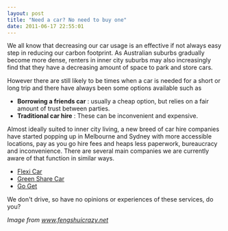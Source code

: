 ```yaml
---
layout: post
title: "Need a car? No need to buy one"
date: 2011-06-17 22:55:01
---
```


We all know that decreasing our car usage is an effective if not always easy step in reducing our carbon footprint. As Australian suburbs gradually become more dense, renters in inner city suburbs may also increasingly find that they have a decreasing amount of space to park and store cars.

However there are still likely to be times when a car is needed for a short or long trip and there have always been some options available such as

*   **Borrowing a friends car** : usually a cheap option, but relies on a fair amount of trust between parties.
*   **Traditional car hire** : These can be inconvenient and expensive.

Almost ideally suited to inner city living, a new breed of car hire companies have started popping up in Melbourne and Sydney with more accessible locations, pay as you go hire fees and heaps less paperwork, bureaucracy and inconvenience. There are several main companies we are currently aware of that function in similar ways.

*   <a href="http://www.flexicar.com.au" target="_blank">Flexi Car</a>
*   <a href="http://www.greensharecar.com.au" target="_blank">Green Share Car</a>
*   <a href="http://www.goget.com.au/" target="_blank">Go Get</a>

We don't drive, so have no opinions or experiences of these services, do you?

*Image from <a href="http://www.fengshuicrazy.net" target="_blank">www.fengshuicrazy.net</a>*